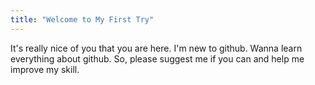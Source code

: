 ```yaml
---
title: "Welcome to My First Try"
---
```


It's really nice of you that you are here. I'm new to github. Wanna learn everything about github. So, please suggest me if you can and help me improve my skill.
